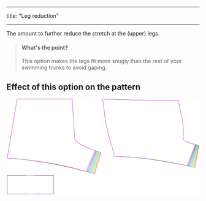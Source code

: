 ***

title: "Leg reduction"

***

The amount to further reduce the stretch at the (upper) legs.

> #### What's the point?
>
> This option makes the legs fit more snugly than the rest of your swimming trunks to avoid gaping.

## Effect of this option on the pattern

![This image shows the effect of this option by superimposing several variants that have a different value for this option](shin_legreduction_sample.svg "Effect of this option on the pattern")
